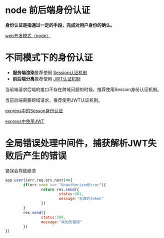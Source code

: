 # node 前后端身份认证

**身份认证是指通过一定的手段，完成对用户身份的确认。**

[web开发模式（node）](node%20%E5%89%8D%E5%90%8E%E7%AB%AF%E8%BA%AB%E4%BB%BD%E8%AE%A4%E8%AF%81%20090b7da0665a44a29a6ef9e84c443660/web%E5%BC%80%E5%8F%91%E6%A8%A1%E5%BC%8F%EF%BC%88node%EF%BC%89%2080387a6b8b02417d800e63ff1e8621e6.md) 

# 不同模式下的身份认证

- **服务端渲染**推荐使用 [Session认证机制](node%20%E5%89%8D%E5%90%8E%E7%AB%AF%E8%BA%AB%E4%BB%BD%E8%AE%A4%E8%AF%81%20090b7da0665a44a29a6ef9e84c443660/Session%E8%AE%A4%E8%AF%81%E6%9C%BA%E5%88%B6%20ec12606ee2d448b68c4def013268e9d2.md)
- **前后端分离**推荐使用 [JWT认证机制](node%20%E5%89%8D%E5%90%8E%E7%AB%AF%E8%BA%AB%E4%BB%BD%E8%AE%A4%E8%AF%81%20090b7da0665a44a29a6ef9e84c443660/JWT%E8%AE%A4%E8%AF%81%E6%9C%BA%E5%88%B6%20fcedcf5928524ce2ad630ce172a75316.md)

当前端请求后端的接口不存在跨域问题的时候，推荐使用Session身份认证机制。

当前后端需要跨域请求，推荐使用JWT认证机制。

[express中的Sesson身份认证](node%20%E5%89%8D%E5%90%8E%E7%AB%AF%E8%BA%AB%E4%BB%BD%E8%AE%A4%E8%AF%81%20090b7da0665a44a29a6ef9e84c443660/express%E4%B8%AD%E7%9A%84Sesson%E8%BA%AB%E4%BB%BD%E8%AE%A4%E8%AF%81%2048ce8e245f0c4a60ae727b31238cfe49.md) 

[express中使用JWT](node%20%E5%89%8D%E5%90%8E%E7%AB%AF%E8%BA%AB%E4%BB%BD%E8%AE%A4%E8%AF%81%/express%E4%B8%AD%E4%BD%BF%E7%94%A8JWT%.md) 

# 全局错误处理中间件，捕获解析JWT失败后产生的错误

错误会导致崩溃

```jsx
app.user((err,req,ers,next)=>{
		if(err.name === "UnauthorizedError"){
				return res.send({
						status:401,
						message:"无效的token"
				})
		}
		res.send({
				status:500,
				message:"未知的错误"
		})
})
```
